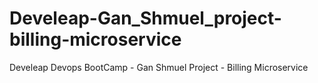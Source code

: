 # Develeap-Gan_Shmuel_project-billing-microservice
Develeap Devops BootCamp - Gan Shmuel Project  - Billing Microservice
